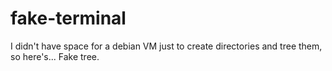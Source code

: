 # fake-terminal
I didn't have space for a debian VM just to create directories and tree them, so here's... Fake tree.
